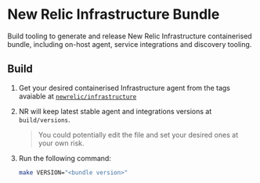 # New Relic Infrastructure Bundle

Build tooling to generate and release New Relic Infrastructure containerised bundle, including 
on-host agent, service integrations and discovery tooling.

## Build

1. Get your desired containerised Infrastructure agent from the tags avaiable at
[`newrelic/infrastructure`](https://hub.docker.com/r/newrelic/infrastructure/tags)

1. NR will keep latest stable agent and integrations versions at `build/versions`.
   > You could potentially edit the file and set your desired ones at your own risk.

1. Run the following command:

   ```bash
   make VERSION="<bundle version>"
   ```
